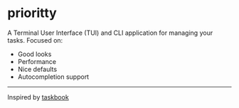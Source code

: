 # prioritty
A Terminal User Interface (TUI) and CLI application for managing your tasks. Focused on:
- Good looks
- Performance
- Nice defaults
- Autocompletion support

---
Inspired by [taskbook](https://github.com/klaudiosinani/taskbook)
